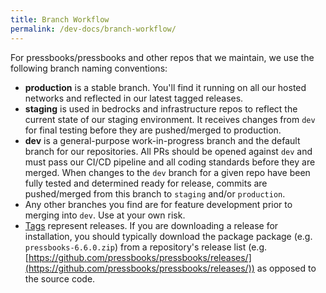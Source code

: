 ```yaml
---
title: Branch Workflow
permalink: /dev-docs/branch-workflow/
---
```


For pressbooks/pressbooks and other repos that we maintain, we use the following branch naming conventions: 

- **production** is a stable branch. You'll find it running on all our hosted networks and reflected in our latest tagged releases.
- **staging** is used in bedrocks and infrastructure repos to reflect the current state of our staging environment. It receives changes from `dev` for final testing before they are pushed/merged to production.
- **dev** is a general-purpose work-in-progress branch and the default branch for our repositories. All PRs should be opened against `dev` and must pass our CI/CD pipeline and all coding standards before they are merged. When changes to the `dev` branch for a given repo have been fully tested and determined ready for release, commits are pushed/merged from this branch to `staging` and/or `production`.
- Any other branches you find are for feature development prior to merging into `dev`. Use at your own risk. 
- [Tags](https://github.com/pressbooks/pressbooks/tags) represent releases. If you are downloading a release for installation, you should typically download the package package (e.g. `pressbooks-6.6.0.zip`) from a repository's release list (e.g. [https://github.com/pressbooks/pressbooks/releases/](https://github.com/pressbooks/pressbooks/releases/)) as opposed to the source code.
